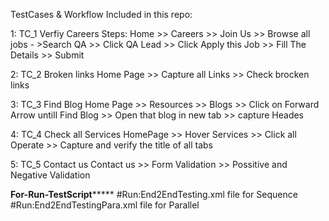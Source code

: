 TestCases & Workflow Included in this repo:

1: TC_1	Verfiy Careers	Steps: Home  >> Careers >> Join Us >> Browse all jobs - >Search QA >> Click QA Lead >> Click Apply this Job >> Fill The Details  >> Submit

2: TC_2	Broken links	Home Page  >>  Capture all Links  >>  Check brocken links

3: TC_3	Find Blog 	Home Page  >>   Resources  >>  Blogs  >>  Click on Forward Arrow untill Find Blog  >>  Open that blog in new tab  >>  capture Heades

4: TC_4	Check all Services 	HomePage  >>  Hover Services  >>  Click  all Operate  >> Capture and verify the title of all tabs

5: TC_5	Contact us	Contact us  >> Form Validation >> Possitive and Negative Validation



****************************For-Run-TestScript*********************************
#Run:End2EndTesting.xml file for Sequence
#Run:End2EndTestingPara.xml file for Parallel

